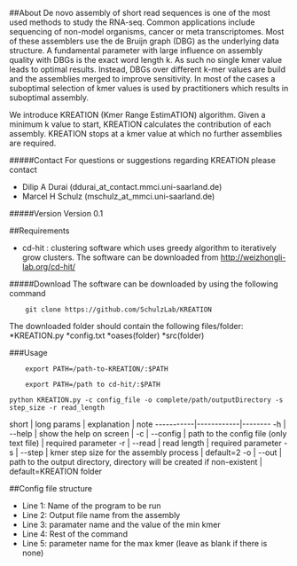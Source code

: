 ##About
De novo assembly of short read sequences is one of the most used methods to study the RNA-seq. Common applications include sequencing of non-model organisms, cancer or meta transcriptomes. Most of these assemblers use the de Bruijn graph (DBG) as the underlying data structure. A fundamental parameter with large influence on  assembly quality with DBGs is the exact word length k. As such no single kmer value leads to optimal results. Instead, DBGs over different k-mer values are build and the assemblies merged to improve sensitivity. In most of the cases a suboptimal selection of kmer values is used by practitioners which results in suboptimal assembly.

We introduce KREATION (Kmer Range EstimATION) algorithm. Given a minimum k value to start, KREATION calculates the contribution of each assembly. KREATION stops at a kmer value at which no further assemblies are required.

#####Contact
For questions or suggestions regarding KREATION please contact

* Dilip A Durai (ddurai_at_contact.mmci.uni-saarland.de)
* Marcel H Schulz (mschulz_at_mmci.uni-saarland.de)

#####Version
Version 0.1


##Requirements
* cd-hit : clustering software which uses greedy algorithm to iteratively grow clusters. The software can be downloaded from http://weizhongli-lab.org/cd-hit/

#####Download
The software can be downloaded by using the following command
```
	git clone https://github.com/SchulzLab/KREATION
```

The downloaded folder should contain the following files/folder:
*KREATION.py
*config.txt
*oases(folder)
*src(folder)

###Usage

```
 	export PATH=/path-to-KREATION/:$PATH
```

```
	export PATH=/path to cd-hit/:$PATH
```

`python KREATION.py -c config_file -o complete/path/outputDirectory -s step_size -r read_length`

short | long params | explanation | note
-----------|------------|--------
-h | --help | show the help on screen |
-c | --config | path to the config file (only text file) | required parameter
-r | --read | read length | required parameter
-s | --step |  kmer step size for the assembly process | default=2
-o | --out  | path to the output directory, directory will be created if non-existent | default=KREATION folder 

##Config file structure
* Line 1: Name of the program to be run
* Line 2: Output file name from the assembly
* Line 3: paramater name and the value of the min kmer
* Line 4: Rest of the command 
* Line 5: parameter name for the max kmer (leave as blank if there is none)
